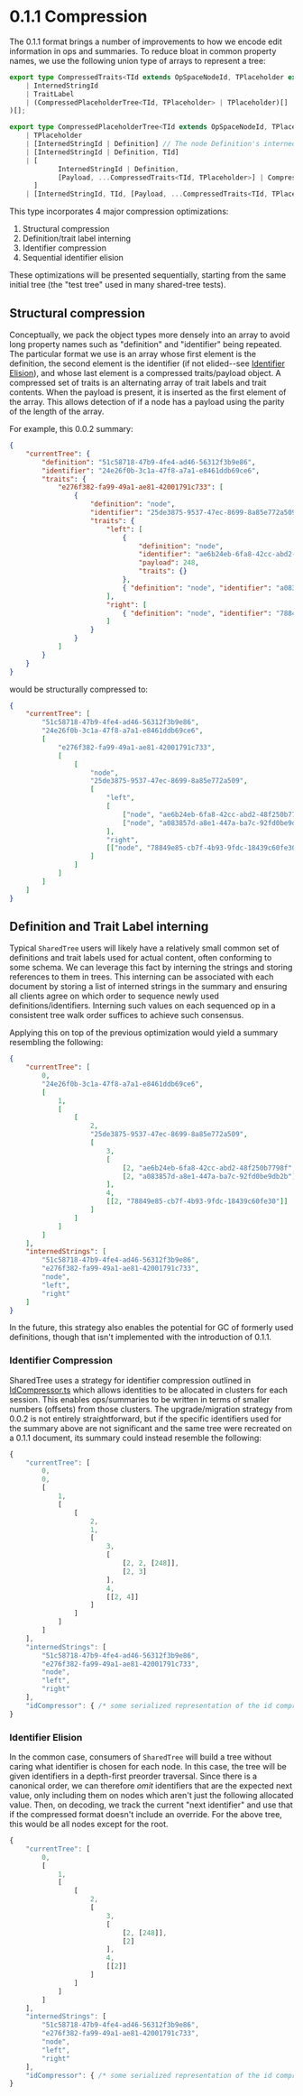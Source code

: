 # 0.1.1 Compression

The 0.1.1 format brings a number of improvements to how we encode edit information in ops and summaries.
To reduce bloat in common property names, we use the following union type of arrays to represent a tree:

```typescript
export type CompressedTraits<TId extends OpSpaceNodeId, TPlaceholder extends number | never> = (
	| InternedStringId
	| TraitLabel
	| (CompressedPlaceholderTree<TId, TPlaceholder> | TPlaceholder)[]
)[];

export type CompressedPlaceholderTree<TId extends OpSpaceNodeId, TPlaceholder extends number | never> =
	| TPlaceholder
	| [InternedStringId | Definition] // The node Definition's interned string ID
	| [InternedStringId | Definition, TId]
	| [
			InternedStringId | Definition,
			[Payload, ...CompressedTraits<TId, TPlaceholder>] | CompressedTraits<TId, TPlaceholder>,
	  ]
	| [InternedStringId, TId, [Payload, ...CompressedTraits<TId, TPlaceholder>] | CompressedTraits<TId, TPlaceholder>];
```

This type incorporates 4 major compression optimizations:

1. Structural compression
2. Definition/trait label interning
3. Identifier compression
4. Sequential identifier elision

These optimizations will be presented sequentially, starting from the same initial tree (the "test tree" used in many shared-tree tests).

## Structural compression

Conceptually, we pack the object types more densely into an array to avoid long property names such as "definition" and "identifier" being repeated.
The particular format we use is an array whose first element is the definition, the second element is the identifier (if not elided--see [Identifier Elision](#identifier-elision)), and whose last element is a compressed traits/payload object.
A compressed set of traits is an alternating array of trait labels and trait contents.
When the payload is present, it is inserted as the first element of the array.
This allows detection of if a node has a payload using the parity of the length of the array.

For example, this 0.0.2 summary:

```json
{
	"currentTree": {
		"definition": "51c58718-47b9-4fe4-ad46-56312f3b9e86",
		"identifier": "24e26f0b-3c1a-47f8-a7a1-e8461ddb69ce6",
		"traits": {
			"e276f382-fa99-49a1-ae81-42001791c733": [
				{
					"definition": "node",
					"identifier": "25de3875-9537-47ec-8699-8a85e772a509",
					"traits": {
						"left": [
							{
								"definition": "node",
								"identifier": "ae6b24eb-6fa8-42cc-abd2-48f250b7798f",
								"payload": 248,
								"traits": {}
							},
							{ "definition": "node", "identifier": "a083857d-a8e1-447a-ba7c-92fd0be9db2b", "traits": {} }
						],
						"right": [
							{ "definition": "node", "identifier": "78849e85-cb7f-4b93-9fdc-18439c60fe30", "traits": {} }
						]
					}
				}
			]
		}
	}
}
```

would be structurally compressed to:

```json
{
	"currentTree": [
		"51c58718-47b9-4fe4-ad46-56312f3b9e86",
		"24e26f0b-3c1a-47f8-a7a1-e8461ddb69ce6",
		[
			"e276f382-fa99-49a1-ae81-42001791c733",
			[
				[
					"node",
					"25de3875-9537-47ec-8699-8a85e772a509",
					[
						"left",
						[
							["node", "ae6b24eb-6fa8-42cc-abd2-48f250b7798f", [248]],
							["node", "a083857d-a8e1-447a-ba7c-92fd0be9db2b"]
						],
						"right",
						[["node", "78849e85-cb7f-4b93-9fdc-18439c60fe30"]]
					]
				]
			]
		]
	]
}
```

## Definition and Trait Label interning

Typical `SharedTree` users will likely have a relatively small common set of definitions and trait labels used for actual content, often conforming to some schema.
We can leverage this fact by interning the strings and storing references to them in trees.
This interning can be associated with each document by storing a list of interned strings in the summary and ensuring all clients agree on which order to sequence newly used definitions/identifiers.
Interning such values on each sequenced op in a consistent tree walk order suffices to achieve such consensus.

Applying this on top of the previous optimization would yield a summary resembling the following:

```json
{
	"currentTree": [
		0,
		"24e26f0b-3c1a-47f8-a7a1-e8461ddb69ce6",
		[
			1,
			[
				[
					2,
					"25de3875-9537-47ec-8699-8a85e772a509",
					[
						3,
						[
							[2, "ae6b24eb-6fa8-42cc-abd2-48f250b7798f", [248]],
							[2, "a083857d-a8e1-447a-ba7c-92fd0be9db2b"]
						],
						4,
						[[2, "78849e85-cb7f-4b93-9fdc-18439c60fe30"]]
					]
				]
			]
		]
	],
	"internedStrings": [
		"51c58718-47b9-4fe4-ad46-56312f3b9e86",
		"e276f382-fa99-49a1-ae81-42001791c733",
		"node",
		"left",
		"right"
	]
}
```

In the future, this strategy also enables the potential for GC of formerly used definitions, though that isn't implemented with the introduction of 0.1.1.

### Identifier Compression

SharedTree uses a strategy for identifier compression outlined in [IdCompressor.ts](../src/id-compressor/IdCompressor.md) which allows identities to be allocated in clusters for each session.
This enables ops/summaries to be written in terms of smaller numbers (offsets) from those clusters.
The upgrade/migration strategy from 0.0.2 is not entirely straightforward, but if the specific identifiers used for the summary above are not significant and the same tree were recreated on a 0.1.1 document, its summary could instead resemble the following:

```javascript
{
	"currentTree": [
		0,
		0,
		[
			1,
			[
				[
					2,
					1,
					[
						3,
						[
							[2, 2, [248]],
							[2, 3]
						],
						4,
						[[2, 4]]
					]
				]
			]
		]
	],
	"internedStrings": [
		"51c58718-47b9-4fe4-ad46-56312f3b9e86",
		"e276f382-fa99-49a1-ae81-42001791c733",
		"node",
		"left",
		"right"
	],
	"idCompressor": { /* some serialized representation of the id compressor; in practice this might symbolize some intent along the lines of "ids 0-4 are offsets from the uuid '24e26f0b-3c1a-47f8-a7a1-e8461ddb69ce6'" */ }
}
```

### Identifier Elision

In the common case, consumers of `SharedTree` will build a tree without caring what identifier is chosen for each node.
In this case, the tree will be given identifiers in a depth-first preorder traversal.
Since there is a canonical order, we can therefore _omit_ identifiers that are the expected next value, only including them on nodes which aren't just the following allocated value.
Then, on decoding, we track the current "next identifier" and use that if the compressed format doesn't include an override.
For the above tree, this would be all nodes except for the root.

```javascript
{
	"currentTree": [
		0,
		[
			1,
			[
				[
					2,
					[
						3,
						[
							[2, [248]],
							[2]
						],
						4,
						[[2]]
					]
				]
			]
		]
	],
	"internedStrings": [
		"51c58718-47b9-4fe4-ad46-56312f3b9e86",
		"e276f382-fa99-49a1-ae81-42001791c733",
		"node",
		"left",
		"right"
	],
	"idCompressor": { /* some serialized representation of the id compressor; in practice this might symbolize some intent along the lines of "ids 0-4 are offsets from the uuid '24e26f0b-3c1a-47f8-a7a1-e8461ddb69ce6'" */ }
}
```
